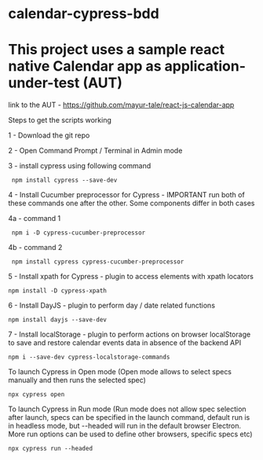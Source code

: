 ﻿# calendar-cypress-bdd
# This project uses a sample react native Calendar app as application-under-test (AUT)

link to the AUT - https://github.com/mayur-tale/react-js-calendar-app

Steps to get the scripts working

1 - Download the git repo

2 - Open Command Prompt / Terminal in Admin mode

3 - install cypress using following command

```
 npm install cypress --save-dev
```
4 - Install Cucumber preprocessor for Cypress - IMPORTANT run both of these commands one after the other. Some components differ in both cases

4a - command 1
```
 npm i -D cypress-cucumber-preprocessor
```
4b - command 2
```
 npm install cypress cypress-cucumber-preprocessor
```

5 - Install xpath for Cypress - plugin to access elements with xpath locators
```
npm install -D cypress-xpath
```
6 - Install DayJS - plugin to perform day / date related functions
```
npm install dayjs --save-dev
```
7 - Install localStorage - plugin to perform actions on browser localStorage to save and restore calendar events data in absence of the backend API
```
npm i --save-dev cypress-localstorage-commands
```
To launch Cypress in Open mode (Open mode allows to select specs manually and then runs the selected spec)
```
npx cypress open
```
To launch Cypress in Run mode (Run mode does not allow spec selection after launch, specs can be specified in the launch command, default run is in headless mode, but --headed will run in the default browser Electron. More run options can be used to define other browsers, specific specs etc)
```
npx cypress run --headed
```
